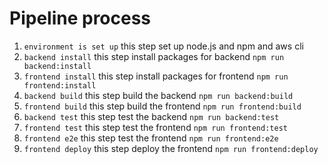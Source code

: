 # Pipeline process

 1. `environment is set up` this step set up node.js and npm and aws cli 
 2. `backend install` this step install packages for backend `npm run backend:install`
 3. `frontend install` this step install packages for frontend `npm run frontend:install`
 4. `backend build` this step build the backend `npm run backend:build`
 5. `frontend build` this step build the frontend `npm run frontend:build`
 6. `backend test` this step test the backend `npm run backend:test`
 7. `frontend test` this step test the frontend `npm run frontend:test`
 8. `frontend e2e` this step test the frontend `npm run frontend:e2e`
 9. `frontend deploy` this step deploy the frontend `npm run frontend:deploy`